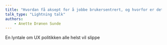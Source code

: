 ```yaml
---
title: "Hvordan få aksept for å jobbe brukersentrert, og hvorfor er det så vanskelig?"
talk_type: "Lightning talk"
authors:
    - Anette Drønen Sunde
---
```

En lyntale om UX politikken alle helst vil slippe
